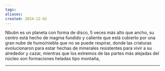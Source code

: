 ```yaml
---
tags: 
aliases: 
created: 2024-12-02
---
```


Nbubn es un planeta con forma de disco, 5 veces más alto que ancho, su centro está hecho de magma fundido y caliente que está cubierto por una gran nube de humo/niebla que no se puede respirar, donde las criaturas evolucionaron para estar hechas de minerales resistentes para vivir a su alrededor y cazar, mientras que los extremos de las partes más alejadas del núcleo son formaciones heladas tipo montaña, 

---

